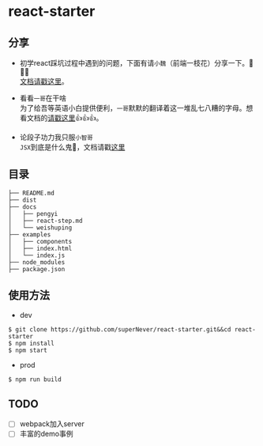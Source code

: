 # react-starter
## 分享
- 初学react踩坑过程中遇到的问题，下面有请`小魏`（前端一枝花）分享一下。👏👏👏<br/>
 [文档请戳这里](https://github.com/superNever/react-starter/tree/master/docs/weishuping)。

- 看看`一哥`在干啥 <br/>
为了给吾等英语小白提供便利，`一哥`默默的翻译着这一堆乱七八糟的字母。想看文档的[请戳这里](https://github.com/superNever/react-starter/tree/master/docs/pengyi/quickstart)👍👍👍。
- 论段子功力我只服`小智哥`<br/>
`JSX`到底是什么鬼👻，文档请戳[这里](https://github.com/superNever/react-starter/tree/master/docs/lizhi/advanced-guides)
## 目录
```
├── README.md
├── dist
├── docs
│   ├── pengyi
│   ├── react-step.md
│   └── weishuping
├── examples
│   ├── components
│   ├── index.html
│   └── index.js
├── node_modules
├── package.json
```
## 使用方法
- dev

```
$ git clone https://github.com/superNever/react-starter.git&&cd react-starter
$ npm install
$ npm start
```
- prod

```bash
$ npm run build
```

## TODO
- [ ] webpack加入server
- [ ] 丰富的demo事例
